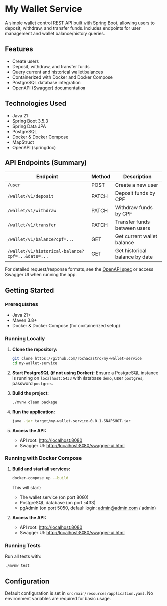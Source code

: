 # My Wallet Service

A simple wallet control REST API built with Spring Boot, allowing users to deposit, withdraw, and transfer funds. Includes endpoints for user management and wallet balance/history queries.

## Features
- Create users
- Deposit, withdraw, and transfer funds
- Query current and historical wallet balances
- Containerized with Docker and Docker Compose
- PostgreSQL database integration
- OpenAPI (Swagger) documentation

## Technologies Used
- Java 21
- Spring Boot 3.5.3
- Spring Data JPA
- PostgreSQL
- Docker & Docker Compose
- MapStruct
- OpenAPI (springdoc)

## API Endpoints (Summary)

| Endpoint                        | Method | Description                       |
|---------------------------------|--------|-----------------------------------|
| `/user`                         | POST   | Create a new user                 |
| `/wallet/v1/deposit`            | PATCH  | Deposit funds by CPF              |
| `/wallet/v1/withdraw`           | PATCH  | Withdraw funds by CPF             |
| `/wallet/v1/transfer`           | PATCH  | Transfer funds between users      |
| `/wallet/v1/balance?cpf=...`    | GET    | Get current wallet balance        |
| `/wallet/v1/historical-balance?cpf=...&date=...` | GET | Get historical balance by date |

For detailed request/response formats, see the [OpenAPI spec](./apispec-my-wallet-service.yaml) or access Swagger UI when running the app.

## Getting Started

### Prerequisites
- Java 21+
- Maven 3.8+
- Docker & Docker Compose (for containerized setup)

### Running Locally

1. **Clone the repository:**
   ```bash
   git clone https://github.com/rochacastro/my-wallet-service
   cd my-wallet-service
   ```
2. **Start PostgreSQL (if not using Docker):**
   Ensure a PostgreSQL instance is running on `localhost:5433` with database `demo`, user `postgres`, password `postgres`.

3. **Build the project:**
   ```bash
   ./mvnw clean package
   ```
4. **Run the application:**
   ```bash
   java -jar target/my-wallet-service-0.0.1-SNAPSHOT.jar
   ```
5. **Access the API:**
   - API root: [http://localhost:8080](http://localhost:8080)
   - Swagger UI: [http://localhost:8080/swagger-ui.html](http://localhost:8080/swagger-ui.html)

### Running with Docker Compose

1. **Build and start all services:**
   ```bash
   docker-compose up --build
   ```
   This will start:
   - The wallet service (on port 8080)
   - PostgreSQL database (on port 5433)
   - pgAdmin (on port 5050, default login: admin@admin.com / admin)

2. **Access the API:**
   - API root: [http://localhost:8080](http://localhost:8080)
   - Swagger UI: [http://localhost:8080/swagger-ui.html](http://localhost:8080/swagger-ui.html)

### Running Tests

Run all tests with:
```bash
./mvnw test
```

## Configuration
Default configuration is set in `src/main/resources/application.yaml`. No environment variables are required for basic usage.
